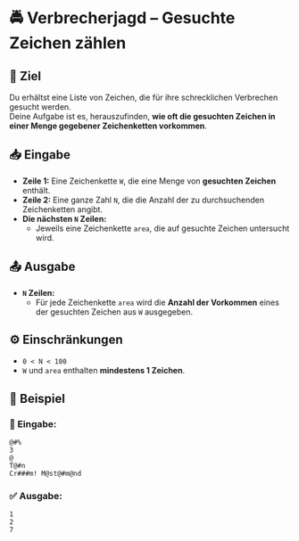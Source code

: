 # 🚔 Verbrecherjagd – Gesuchte Zeichen zählen

## 🎯 Ziel
Du erhältst eine Liste von Zeichen, die für ihre schrecklichen Verbrechen gesucht werden.  
Deine Aufgabe ist es, herauszufinden, **wie oft die gesuchten Zeichen in einer Menge gegebener Zeichenketten vorkommen**.

## 📥 Eingabe
- **Zeile 1:** Eine Zeichenkette `W`, die eine Menge von **gesuchten Zeichen** enthält.
- **Zeile 2:** Eine ganze Zahl `N`, die die Anzahl der zu durchsuchenden Zeichenketten angibt.
- **Die nächsten `N` Zeilen:**  
  - Jeweils eine Zeichenkette `area`, die auf gesuchte Zeichen untersucht wird.

## 📤 Ausgabe
- **`N` Zeilen:**  
  - Für jede Zeichenkette `area` wird die **Anzahl der Vorkommen** eines der gesuchten Zeichen aus `W` ausgegeben.

## ⚙️ Einschränkungen
- `0 < N < 100`
- `W` und `area` enthalten **mindestens 1 Zeichen**.

## 📌 Beispiel

### 📝 Eingabe:
```
@#%
3
@
T@#n
Cr###m! M@st@#m@nd
```

### ✅ Ausgabe:
```
1
2
7
```
